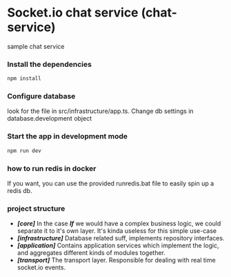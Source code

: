 # Socket.io chat service (chat-service)

sample chat service

### Install the dependencies
```bash
npm install
```

### Configure database
look for the file in src/infrastructure/app.ts.
Change db settings in database.development object

### Start the app in development mode
```bash
npm run dev
```

### how to run redis in docker
If you want, you can use the provided runredis.bat file to easily spin up a redis db.

### project structure

- ***[core]*** In the case ***If*** we would have a complex business logic, we could separate it to it's own layer. It's kinda useless for this simple use-case 
- ***[infrastructure]*** Database related suff, implements repository interfaces.
- ***[application]*** Contains application services which implement the logic, and aggregates different kinds of modules together.
- ***[transport]*** The transport layer. Responsible for dealing with real time socket.io events.
